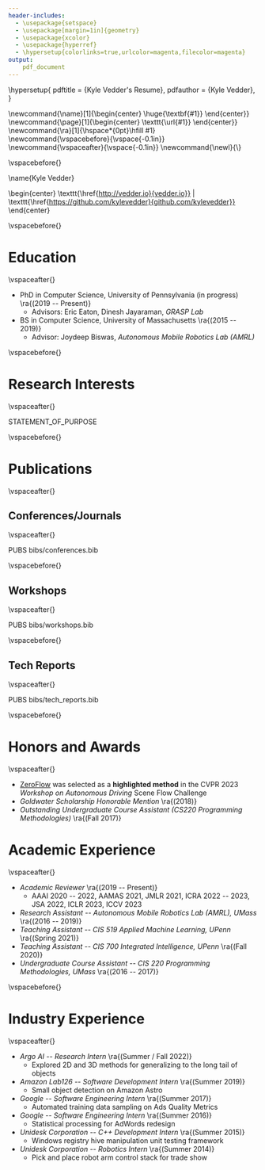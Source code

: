 ```yaml
---
header-includes:
  - \usepackage{setspace}
  - \usepackage[margin=1in]{geometry}
  - \usepackage{xcolor}
  - \usepackage{hyperref}
  - \hypersetup{colorlinks=true,urlcolor=magenta,filecolor=magenta}
output:
    pdf_document
---
```

\hypersetup{
    pdftitle = {Kyle Vedder's Resume},
    pdfauthor = {Kyle Vedder},
}

\newcommand{\name}[1]{\begin{center} \huge{\textbf{#1}} \end{center}}
\newcommand{\page}[1]{\begin{center} \texttt{\url{#1}} \end{center}}
\newcommand{\ra}[1]{\hspace*{0pt}\hfill #1}
\newcommand{\vspacebefore}{\vspace{-0.1in}}
\newcommand{\vspaceafter}{\vspace{-0.1in}}
\newcommand{\newl}{\\}

\vspacebefore{}

\name{Kyle Vedder}

\begin{center} \texttt{\href{http://vedder.io}{vedder.io}} |  \texttt{\href{https://github.com/kylevedder}{github.com/kylevedder}} \end{center}


\vspacebefore{}

# Education

\vspaceafter{}

 - PhD in Computer Science, University of Pennsylvania (in progress) \ra{(2019 -- Present)}
     - Advisors: Eric Eaton, Dinesh Jayaraman, _GRASP Lab_
 - BS in Computer Science, University of Massachusetts \ra{(2015 -- 2019)}
     - Advisor: Joydeep Biswas, _Autonomous Mobile Robotics Lab (AMRL)_

\vspacebefore{}

# Research Interests

\vspaceafter{}

STATEMENT_OF_PURPOSE

\vspacebefore{}

# Publications

\vspaceafter{}

## Conferences/Journals

 \vspaceafter{}

PUBS bibs/conferences.bib

\vspacebefore{}

## Workshops

\vspaceafter{}

PUBS bibs/workshops.bib

\vspacebefore{}

## Tech Reports

\vspaceafter{}

PUBS bibs/tech_reports.bib

\vspacebefore{}

<!-- ## In Submission

\vspaceafter{}



\vspacebefore{} -->

# Honors and Awards

\vspaceafter{}
- [ZeroFlow](http://vedder.io/zeroflow) was selected as a **highlighted method** in the CVPR 2023 _Workshop on Autonomous Driving_ Scene Flow Challenge
- _Goldwater Scholarship Honorable Mention_ \ra{(2018)}
- _Outstanding Undergraduate Course Assistant (CS220 Programming Methodologies)_ \ra{(Fall 2017)}

# Academic Experience

\vspaceafter{}

- _Academic Reviewer_ \ra{(2019 -- Present)}
    - AAAI 2020 -- 2022, AAMAS 2021, JMLR 2021, ICRA 2022 -- 2023, JSA 2022, ICLR 2023, ICCV 2023
- _Research Assistant -- Autonomous Mobile Robotics Lab (AMRL), UMass_ \ra{(2016 -- 2019)}
- _Teaching Assistant -- CIS 519 Applied Machine Learning, UPenn_ \ra{(Spring 2021)}
- _Teaching Assistant -- CIS 700 Integrated Intelligence, UPenn_ \ra{(Fall 2020)}
- _Undergraduate Course Assistant -- CIS 220 Programming Methodologies, UMass_ \ra{(2016 -- 2017)}

\vspacebefore{}

# Industry Experience

\vspaceafter{}

- _Argo AI -- Research Intern_ \ra{(Summer / Fall 2022)}
    - Explored 2D and 3D methods for generalizing to the long tail of objects
- _Amazon Lab126 -- Software Development Intern_ \ra{(Summer 2019)}
    - Small object detection on Amazon Astro
- _Google -- Software Engineering Intern_ \ra{(Summer 2017)}
    - Automated training data sampling on Ads Quality Metrics
- _Google -- Software Engineering Intern_ \ra{(Summer 2016)}
    - Statistical processing for AdWords redesign
- _Unidesk Corporation -- C++ Development Intern_ \ra{(Summer 2015)}
    - Windows registry hive manipulation unit testing framework
- _Unidesk Corporation -- Robotics Intern_ \ra{(Summer 2014)}
    - Pick and place robot arm control stack for trade show